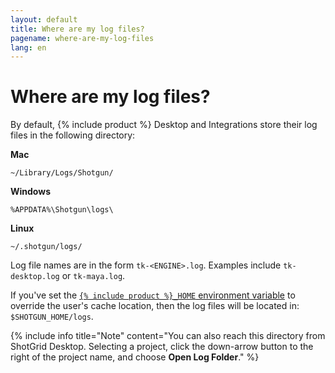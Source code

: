 ```yaml
---
layout: default
title: Where are my log files?
pagename: where-are-my-log-files
lang: en
---
```


# Where are my log files?

By default, {% include product %} Desktop and Integrations store their log files in the following directory:

**Mac**

`~/Library/Logs/Shotgun/`

**Windows**

`%APPDATA%\Shotgun\logs\`

**Linux**

`~/.shotgun/logs/`

Log file names are in the form `tk-<ENGINE>.log`. Examples include `tk-desktop.log` or `tk-maya.log`.

If you've set the [`{% include product %}_HOME` environment variable](http://developer.shotgridsoftware.com/tk-core/utils.html#localfilestoragemanager) to override the user's cache location, then the log files will be located in: `$SHOTGUN_HOME/logs`.

{% include info title="Note" content="You can also reach this directory from ShotGrid Desktop. Selecting a project, click the down-arrow button to the right of the project name, and choose **Open Log Folder**." %}
